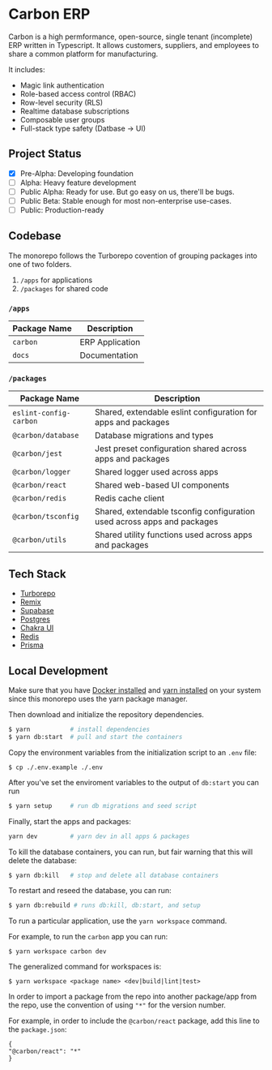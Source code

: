 # Carbon ERP

Carbon is a high permformance, open-source, single tenant (incomplete) ERP written in Typescript. It allows customers, suppliers, and employees to share a common platform for manufacturing.

It includes:

- Magic link authentication
- Role-based access control (RBAC)
- Row-level security (RLS)
- Realtime database subscriptions
- Composable user groups
- Full-stack type safety (Datbase → UI)

## Project Status

- [x] Pre-Alpha: Developing foundation
- [ ] Alpha: Heavy feature development
- [ ] Public Alpha: Ready for use. But go easy on us, there'll be bugs.
- [ ] Public Beta: Stable enough for most non-enterprise use-cases.
- [ ] Public: Production-ready

## Codebase

The monorepo follows the Turborepo covention of grouping packages into one of two folders.

1. `/apps` for applications
2. `/packages` for shared code

### `/apps`

| Package Name | Description     |
| ------------ | --------------- |
| `carbon`     | ERP Application |
| `docs`       | Documentation   |

### `/packages`

| Package Name           | Description                                                             |
| ---------------------- | ----------------------------------------------------------------------- |
| `eslint-config-carbon` | Shared, extendable eslint configuration for apps and packages           |
| `@carbon/database`     | Database migrations and types                                           |
| `@carbon/jest`         | Jest preset configuration shared across apps and packages               |
| `@carbon/logger`       | Shared logger used across apps                                          |
| `@carbon/react`        | Shared web-based UI components                                          |
| `@carbon/redis`        | Redis cache client                                                      |
| `@carbon/tsconfig`     | Shared, extendable tsconfig configuration used across apps and packages |
| `@carbon/utils`        | Shared utility functions used across apps and packages                  |

## Tech Stack

- [Turborepo](https://turbo.build)
- [Remix](https://remix.run)
- [Supabase](https://supabase.com/)
- [Postgres](https://postgresql.org/)
- [Chakra UI](https://chakra-ui.com/)
- [Redis](https://redis.io)
- [Prisma](https://prisma.io/)

## Local Development

Make sure that you have [Docker installed](https://docs.docker.com/desktop/install/mac-install/) and [yarn installed](https://yarnpkg.com/lang/en/docs/install/#debian-stable)
on your system since this monorepo uses the yarn package manager.

Then download and initialize the repository dependencies.

```bash
$ yarn           # install dependencies
$ yarn db:start  # pull and start the containers
```

Copy the environment variables from the initialization script to an `.env` file:

```
$ cp ./.env.example ./.env
```

After you've set the enviroment variables to the output of `db:start` you can run

```bash
$ yarn setup     # run db migrations and seed script
```

Finally, start the apps and packages:

```bash
yarn dev         # yarn dev in all apps & packages
```

To kill the database containers, you can run, but fair warning that this will delete the database:

```bash
$ yarn db:kill   # stop and delete all database containers
```

To restart and reseed the database, you can run:

```bash
$ yarn db:rebuild # runs db:kill, db:start, and setup
```

To run a particular application, use the `yarn workspace` command.

For example, to run the `carbon` app you can run:

```
$ yarn workspace carbon dev
```

The generalized command for workspaces is:

```
$ yarn workspace <package name> <dev|build|lint|test>
```

In order to import a package from the repo into another package/app from
the repo, use the convention of using `"*"` for the version number.

For example, in order to include the `@carbon/react` package, add this line
to the `package.json`:

```
{
"@carbon/react": "*"
}
```
